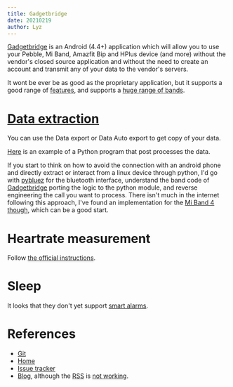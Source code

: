 ```yaml
---
title: Gadgetbridge
date: 20210219
author: Lyz
---
```


[Gadgetbridge](https://gadgetbridge.org/) is an Android (4.4+) application which
will allow you to use your Pebble, Mi Band, Amazfit Bip and HPlus device (and
more) without the vendor's closed source application and without the need to
create an account and transmit any of your data to the vendor's servers.

It wont be ever be as good as the proprietary application, but it supports
a good range of
[features](https://codeberg.org/Freeyourgadget/Gadgetbridge/src/branch/master/FEATURES.md),
and supports a [huge range of
bands](https://codeberg.org/Freeyourgadget/Gadgetbridge/src/branch/master/README.md#supported-devices-warning-some-of-them-wip-and-some-of-them-without-maintainer).

# [Data extraction](https://codeberg.org/Freeyourgadget/Gadgetbridge/wiki/Data-Export-Import-Merging-Processing)

You can use the Data export or Data Auto export to get copy of your data.

[Here](https://framagit.org/chabotsi/miband2_analysis) is an example of a Python
program that post processes the data.

If you start to think on how to avoid the connection with an android phone and
directly extract or interact from a linux device through python, I'd go with
[pybluez](https://github.com/pybluez/pybluez) for the bluetooth interface,
understand the band code of
[Gadgetbridge](https://codeberg.org/Freeyourgadget/Gadgetbridge) porting the
logic to the python module, and reverse engineering the call you want to
process. There isn't much in the internet following this approach, I've found an
implementation for the [Mi Band 4 though](https://github.com/satcar77/miband4),
which can be a good start.

# Heartrate measurement

Follow [the official
instructions](https://codeberg.org/Freeyourgadget/Gadgetbridge/wiki/Huami-Heartrate-measurement).

# Sleep

It looks that they don't yet support [smart
alarms](https://codeberg.org/Freeyourgadget/Gadgetbridge/issues/1208).
# References

* [Git](https://codeberg.org/Freeyourgadget/Gadgetbridge)
* [Home](https://gadgetbridge.org/)
* [Issue tracker](https://codeberg.org/Freeyourgadget/Gadgetbridge/issues)
* [Blog](https://blog.freeyourgadget.org/), although the
    [RSS](https://blog.freeyourgadget.org/feeds/all.atom.xml) is [not
    working](https://codeberg.org/Freeyourgadget/Gadgetbridge/issues/2204).
